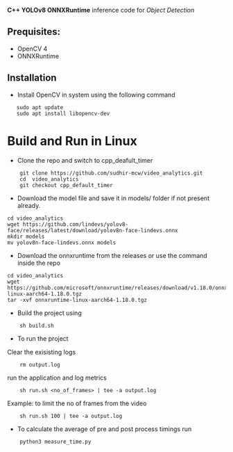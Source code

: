 

**C++ YOLOv8 ONNXRuntime** inference code for *Object Detection* 

## Prequisites:
- OpenCV 4
- ONNXRuntime 

## Installation
- Install OpenCV in system using the following command 
```
   sudo apt update
   sudo apt install libopencv-dev 
```
# Build and Run in Linux
- Clone the repo and switch to cpp_deafult_timer
```
    git clone https://github.com/sudhir-mcw/video_analytics.git
    cd  video_analytics
    git checkout cpp_default_timer
```
-  Download the model file and save it in models/ folder if not present already.
```
cd video_analytics
wget https://github.com/lindevs/yolov8-face/releases/latest/download/yolov8n-face-lindevs.onnx
mkdir models
mv yolov8n-face-lindevs.onnx models
```
- Download the onnxruntime from the releases or use the command inside the repo 
```
cd video_analytics
wget https://github.com/microsoft/onnxruntime/releases/download/v1.18.0/onnxruntime-linux-aarch64-1.18.0.tgz
tar -xvf onnxruntime-linux-aarch64-1.18.0.tgz
```
- Build the project using 
```
    sh build.sh
``` 
- To run the project 

Clear the exisisting logs
```
    rm output.log
```
run the application and log metrics
```
    sh run.sh <no_of_frames> | tee -a output.log
```
Example: to limit the no of frames from the video
```
    sh run.sh 100 | tee -a output.log
```
- To calculate the average of pre and post process timings run
```
    python3 measure_time.py
```